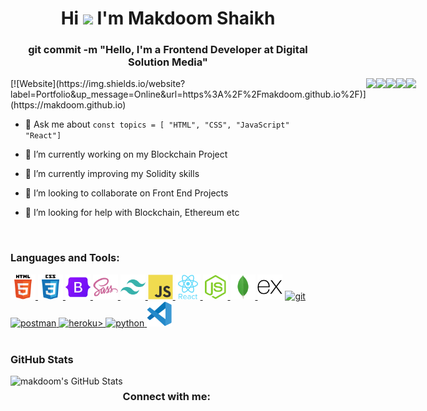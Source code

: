 <h1 align="center">Hi <img src="https://raw.githubusercontent.com/iampavangandhi/iampavangandhi/master/gifs/Hi.gif" width="30px"> I'm Makdoom Shaikh</h1>
<h3 align="center">git commit -m <b>"Hello, I'm a Frontend Developer at Digital Solution Media" </b></h3>


<div style="width:100%; display:flex; ">
   [![Website](https://img.shields.io/website?label=Portfolio&up_message=Online&url=https%3A%2F%2Fmakdoom.github.io%2F)](https://makdoom.github.io)
   <a href="mailto:makshaikh99@gmail.com" target="_blank"><img src="https://img.shields.io/badge/Gmail-D14836?style=for-the-badge&logo=gmail&logoColor=white" /></a>
   <a href="https://github.com/makdoom" target="_blank"><img src="https://img.shields.io/badge/GitHub-100000?style=for-the-badge&logo=github&logoColor=white" /></a>
  <a href="https://twitter.com/shaikh_makdoom" target="_blank"><img src="https://img.shields.io/badge/Twitter-1DA1F2?style=for-the-badge&logo=twitter&logoColor=white" /></a>
  <a href="https://linkedin.com/in/https://www.linkedin.com/in/makdoom-shaikh-42897a172/" target="_blank"><img src="https://img.shields.io/badge/LinkedIn-0077B5?style=for-the-badge&logo=linkedin&logoColor=white" /></a>
   <a href="https://instagram.com/makdoom.js" target="_blank"><img src="https://img.shields.io/badge/Instagram-E4405F?style=for-the-badge&logo=instagram&logoColor=white" /></a> 
</div>


- 💬 Ask me about ``` const topics = [ "HTML", "CSS", "JavaScript" "React"] ```

- 🔭 I’m currently working on my Blockchain Project

- 🌱 I’m currently improving my Solidity skills 

- 👯 I’m looking to collaborate on Front End Projects

- 🤔 I’m looking for help with Blockchain, Ethereum etc


<br/>

### Languages and Tools:
<div>
   <a href="https://www.w3.org/html/" target="_blank"> <img src="https://raw.githubusercontent.com/devicons/devicon/master/icons/html5/html5-original-wordmark.svg" alt="html5" width="40" height="40"/> </a><a href="https://www.w3schools.com/css/" target="_blank"> <img src="https://raw.githubusercontent.com/devicons/devicon/master/icons/css3/css3-original-wordmark.svg" alt="css3" width="40" height="40"/> </a><a href="https://getbootstrap.com" target="_blank"> <img src="https://raw.githubusercontent.com/devicons/devicon/master/icons/bootstrap/bootstrap-original.svg" alt="bootstrap" width="40" height="40"/> </a><a href="https://sass-lang.com//" target="_blank"> <img src="https://raw.githubusercontent.com/devicons/devicon/master/icons/sass/sass-original.svg" alt="sass" width="40" height="40"/> </a><a href="https://www.code.visualstudio.com/" target="_blank"> <img src="https://raw.githubusercontent.com/devicons/devicon/master/icons/tailwindcss/tailwindcss-plain.svg" alt="mysql" width="40" height="40"/> </a><a href="https://developer.mozilla.org/en-US/docs/Web/JavaScript" target="_blank"> <img src="https://raw.githubusercontent.com/devicons/devicon/master/icons/javascript/javascript-original.svg" alt="javascript" width="40" height="40"/> </a><a href="https://reactjs.org/" target="_blank"> <img src="https://raw.githubusercontent.com/devicons/devicon/master/icons/react/react-original-wordmark.svg" alt="react" width="40" height="40"/> </a><a href="https://nodejs.org" target="_blank"> <img src="https://raw.githubusercontent.com/devicons/devicon/master/icons/nodejs/nodejs-original.svg" alt="angular" width="40" height="40"/> </a><a href="https://www.mongodb.com/" target="_blank"> <img src="https://raw.githubusercontent.com/devicons/devicon/master/icons/mongodb/mongodb-original.svg" alt="angular" width="40" height="40"/> </a><a href="https://www.expressjs.com/" target="_blank" style="color:white"> <img src="https://raw.githubusercontent.com/devicons/devicon/master/icons/express/express-original.svg" alt="angular" width="40" height="40"/> </a><a href="https://git-scm.com/" target="_blank"> <img src="https://www.vectorlogo.zone/logos/git-scm/git-scm-icon.svg" alt="git" width="40" height="40"/> </a><a href="https://postman.com" target="_blank"> <img src="https://www.vectorlogo.zone/logos/getpostman/getpostman-icon.svg" alt="postman" width="40" height="40"/> </a><a href="https://heroku.com" target="_blank"> <img src="https://www.vectorlogo.zone/logos/heroku/heroku-icon.svg" alt="heroku" width="40" height="40"/>> </a><a href="https://www.github.com" target="_blank"> <img src="https://www.vectorlogo.zone/logos/github/github-icon.svg" alt="python" width="40" height="40"/> </a><a href="https://www.code.visualstudio.com/" target="_blank"> <img src="https://raw.githubusercontent.com/devicons/devicon/master/icons/vscode/vscode-original.svg" alt="mysql" width="40" height="40"/> </a>
</div>
<br />


### <b>GitHub Stats </b>

<div style="display:flex; justify-content:sapce-between">
  <img style="height:200px"  alt="makdoom's GitHub Stats" src="https://github-readme-stats.vercel.app/api?username=makdoom&show_icons=true&include_all_commits=true&theme=buefy&hide_border=true" />
  

 ### Connect with me:







